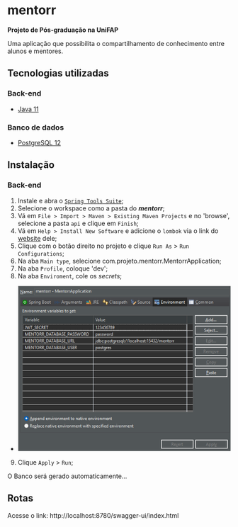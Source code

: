 # mentorr
**Projeto de Pós-graduação na UniFAP** 

Uma aplicação que possibilita o compartilhamento de conhecimento entre alunos e mentores.

## Tecnologias utilizadas

### Back-end

* [Java 11](http://www.oracle.com)

### Banco de dados

* [PostgreSQL 12](https://sbp.enterprisedb.com/getfile.jsp?fileid=1259097)

## Instalação

### Back-end

  1. Instale e abra o [`Spring Tools Suite`](https://spring.io/tools);
  2. Selecione o workspace como a pasta do **_mentorr_**;
  3. Vá em `File > Import > Maven > Existing Maven Projects` e no 'browse', selecione a pasta `api` e clique em `Finish`;
  4. Vá em `Help > Install New Software` e adicione o `lombok` via o link do [website](https://projectlombok.org/p2) dele;
  5. Clique com o botão direito no projeto e clique `Run As` > `Run Configurations`;
  6. Na aba `Main type`, selecione com.projeto.mentorr.MentorrApplication;
  7. Na aba `Profile`, coloque 'dev';
  8. Na aba `Enviroment`, cole os _secrets_;
  - ![print_segredos](image.png)
  9. Clique `Apply` > `Run`;

O Banco será gerado automaticamente...

## Rotas
Acesse o link: http://localhost:8780/swagger-ui/index.html